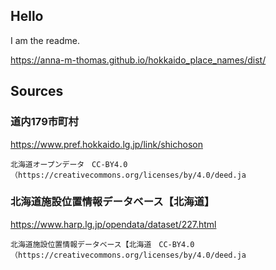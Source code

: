 ## Hello
I am the readme.

https://anna-m-thomas.github.io/hokkaido_place_names/dist/

## Sources

### 道内179市町村 
https://www.pref.hokkaido.lg.jp/link/shichoson

```北海道オープンデータ　CC-BY4.0（https://creativecommons.org/licenses/by/4.0/deed.ja```

### 北海道施設位置情報データベース【北海道】
https://www.harp.lg.jp/opendata/dataset/227.html

```北海道施設位置情報データベース【北海道　CC-BY4.0（https://creativecommons.org/licenses/by/4.0/deed.ja```
